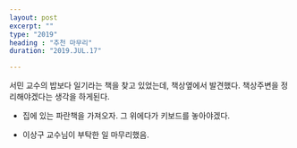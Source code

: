 ```yaml
---
layout: post
excerpt: ""
type: "2019"
heading : "추천 마무리"
duration: "2019.JUL.17"

---
```

서민 교수의 밥보다 일기라는 책을 찾고 있었는데, 책상옆에서 발견했다. 책상주변을 정리해야겠다는 생각을 하게된다. 

* 집에 있는 파란책을 가져오자. 그 위에다가 키보드를 놓아야겠다. 

* 이상구 교수님이 부탁한 일 마무리했음. 